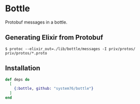 # Bottle

Protobuf messages in a bottle.

## Generating Elixir from Protobuf

```shell
$ protoc --elixir_out=./lib/bottle/messages -I priv/protos/ priv/protos/*.proto
```

## Installation

```elixir
def deps do
  [
    {:bottle, github: "system76/bottle"}
  ]
end
```
